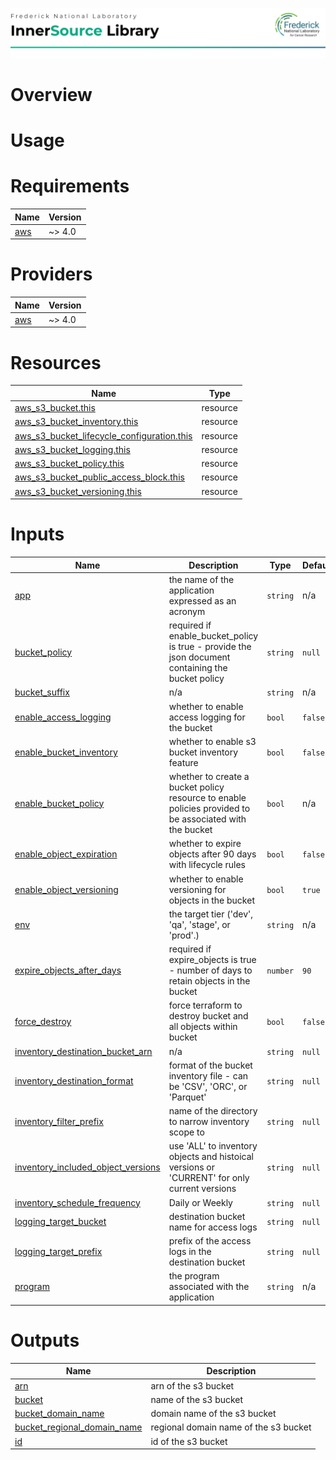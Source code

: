![Frederick National Laboratory](./assets/fnl.svg)

# Overview 

# Usage 

<!-- BEGIN_TF_DOCS -->
# Requirements

| Name | Version |
|------|---------|
| <a name="requirement_aws"></a> [aws](#requirement\_aws) | ~> 4.0 |

# Providers

| Name | Version |
|------|---------|
| <a name="provider_aws"></a> [aws](#provider\_aws) | ~> 4.0 |

# Resources

| Name | Type |
|------|------|
| [aws_s3_bucket.this](https://registry.terraform.io/providers/hashicorp/aws/latest/docs/resources/s3_bucket) | resource |
| [aws_s3_bucket_inventory.this](https://registry.terraform.io/providers/hashicorp/aws/latest/docs/resources/s3_bucket_inventory) | resource |
| [aws_s3_bucket_lifecycle_configuration.this](https://registry.terraform.io/providers/hashicorp/aws/latest/docs/resources/s3_bucket_lifecycle_configuration) | resource |
| [aws_s3_bucket_logging.this](https://registry.terraform.io/providers/hashicorp/aws/latest/docs/resources/s3_bucket_logging) | resource |
| [aws_s3_bucket_policy.this](https://registry.terraform.io/providers/hashicorp/aws/latest/docs/resources/s3_bucket_policy) | resource |
| [aws_s3_bucket_public_access_block.this](https://registry.terraform.io/providers/hashicorp/aws/latest/docs/resources/s3_bucket_public_access_block) | resource |
| [aws_s3_bucket_versioning.this](https://registry.terraform.io/providers/hashicorp/aws/latest/docs/resources/s3_bucket_versioning) | resource |

# Inputs

| Name | Description | Type | Default | Required |
|------|-------------|------|---------|:--------:|
| <a name="input_app"></a> [app](#input\_app) | the name of the application expressed as an acronym | `string` | n/a | yes |
| <a name="input_bucket_policy"></a> [bucket\_policy](#input\_bucket\_policy) | required if enable\_bucket\_policy is true - provide the json document containing the bucket policy | `string` | `null` | no |
| <a name="input_bucket_suffix"></a> [bucket\_suffix](#input\_bucket\_suffix) | n/a | `string` | n/a | yes |
| <a name="input_enable_access_logging"></a> [enable\_access\_logging](#input\_enable\_access\_logging) | whether to enable access logging for the bucket | `bool` | `false` | no |
| <a name="input_enable_bucket_inventory"></a> [enable\_bucket\_inventory](#input\_enable\_bucket\_inventory) | whether to enable s3 bucket inventory feature | `bool` | `false` | no |
| <a name="input_enable_bucket_policy"></a> [enable\_bucket\_policy](#input\_enable\_bucket\_policy) | whether to create a bucket policy resource to enable policies provided to be associated with the bucket | `bool` | n/a | yes |
| <a name="input_enable_object_expiration"></a> [enable\_object\_expiration](#input\_enable\_object\_expiration) | whether to expire objects after 90 days with lifecycle rules | `bool` | `false` | no |
| <a name="input_enable_object_versioning"></a> [enable\_object\_versioning](#input\_enable\_object\_versioning) | whether to enable versioning for objects in the bucket | `bool` | `true` | no |
| <a name="input_env"></a> [env](#input\_env) | the target tier ('dev', 'qa', 'stage', or 'prod'.) | `string` | n/a | yes |
| <a name="input_expire_objects_after_days"></a> [expire\_objects\_after\_days](#input\_expire\_objects\_after\_days) | required if expire\_objects is true - number of days to retain objects in the bucket | `number` | `90` | no |
| <a name="input_force_destroy"></a> [force\_destroy](#input\_force\_destroy) | force terraform to destroy bucket and all objects within bucket | `bool` | `false` | no |
| <a name="input_inventory_destination_bucket_arn"></a> [inventory\_destination\_bucket\_arn](#input\_inventory\_destination\_bucket\_arn) | n/a | `string` | `null` | no |
| <a name="input_inventory_destination_format"></a> [inventory\_destination\_format](#input\_inventory\_destination\_format) | format of the bucket inventory file - can be 'CSV', 'ORC', or 'Parquet' | `string` | `null` | no |
| <a name="input_inventory_filter_prefix"></a> [inventory\_filter\_prefix](#input\_inventory\_filter\_prefix) | name of the directory to narrow inventory scope to | `string` | `null` | no |
| <a name="input_inventory_included_object_versions"></a> [inventory\_included\_object\_versions](#input\_inventory\_included\_object\_versions) | use 'ALL' to inventory objects and histoical versions or 'CURRENT' for only current versions | `string` | `null` | no |
| <a name="input_inventory_schedule_frequency"></a> [inventory\_schedule\_frequency](#input\_inventory\_schedule\_frequency) | Daily or Weekly | `string` | `null` | no |
| <a name="input_logging_target_bucket"></a> [logging\_target\_bucket](#input\_logging\_target\_bucket) | destination bucket name for access logs | `string` | `null` | no |
| <a name="input_logging_target_prefix"></a> [logging\_target\_prefix](#input\_logging\_target\_prefix) | prefix of the access logs in the destination bucket | `string` | `null` | no |
| <a name="input_program"></a> [program](#input\_program) | the program associated with the application | `string` | n/a | yes |

# Outputs

| Name | Description |
|------|-------------|
| <a name="output_arn"></a> [arn](#output\_arn) | arn of the s3 bucket |
| <a name="output_bucket"></a> [bucket](#output\_bucket) | name of the s3 bucket |
| <a name="output_bucket_domain_name"></a> [bucket\_domain\_name](#output\_bucket\_domain\_name) | domain name of the s3 bucket |
| <a name="output_bucket_regional_domain_name"></a> [bucket\_regional\_domain\_name](#output\_bucket\_regional\_domain\_name) | regional domain name of the s3 bucket |
| <a name="output_id"></a> [id](#output\_id) | id of the s3 bucket |
<!-- END_TF_DOCS -->